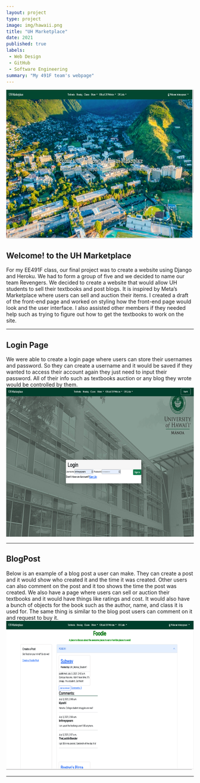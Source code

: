 ```yaml
---
layout: project
type: project
image: img/hawaii.png
title: "UH Marketplace"
date: 2021
published: true
labels:
 - Web Design
 - GitHub
 - Software Engineering
summary: "My 491F team's webpage"
---
```

<img src="../img/main.png" height = 400>
<h2> Welcome! to the UH Marketplace </h2>
For my EE491F class, our final project was to create a website using Django and Heroku. We had to form a group of five and we decided to name our team Revengers. We decided to create a website that would allow UH students to sell their textbooks and post blogs. It is inspired by Meta’s Marketplace where users can sell and auction their items.  I created a draft of the front-end page and worked on styling how the front-end page would look and the user interface. I also assisted other members if they needed help such as trying to figure out how to get the textbooks to work on the site.
<hr>
<h2> Login Page </h2>
We were able to create a login page where users can store their usernames and password. So they can create a username and it would be saved if they wanted to access their account again they just need to input their password. All of their info such as textbooks auction or any blog they wrote would be controlled by them. 
<img src="../img/login.png" height = 400>
<hr>
<h2> BlogPost </h2>
Below is an example of a blog post a user can make. They can create a post and it would show who created it and the time it was created. Other users can also comment on the post and it too shows the time the post was created. We also have a page where users can sell or auction their textbooks and it would have things like ratings and cost. It would also have a bunch of objects for the book such as the author, name, and class it is used for. The same thing is similar to the blog post users can comment on it and request to buy it.
<img src="../img/food.png" height = 400>
<hr>
